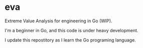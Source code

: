 # eva

Extreme Value Analysis for engineering in Go (WIP).

I'm a beginner in Go, and this code is under heavy development.

I update this repostitory as I learn the Go programing language.
